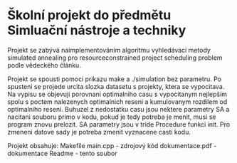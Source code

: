 # Školní projekt do předmětu Simluační nástroje a techniky
Projekt se zabývá naimplementováním algoritmu vyhledávací metody simulated annealing pro resourceconstrained project scheduling problem podle vědeckého článku.


Projekt se spousti pomoci prikazu make a ./simulation bez parametru. 
Po spusteni se projede urcita slozka datasetu s projekty, ktera se vypocitava.
Na vypisu se objevuji porovnani optimalniho casu s vypocitanym nejlepším 
spolu s poctem nalezenych optimalnich reseni a kumulovanym rozdilem od optimalniho reseni.
Buhuzel z nedostatku casu jsou nektere parametry SA a nacitani souboru
primo v kodu, pokud je tedy potreba je menit, musi se program znovu prelozit.
SA parametry jsou v tride Procedure funkci init.
Pro zmeneni datove sady je potreba zmenit vyznacene casti kodu.

Projekt obsahuje:
Makefile
main.cpp - zdrojový kód
dokumentace.pdf - dokumentace
Readme - tento soubor
